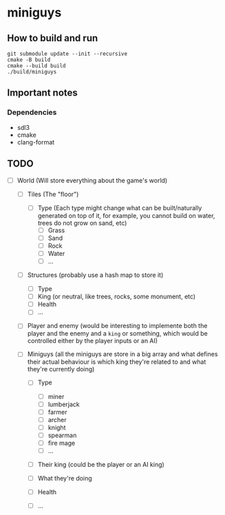 # miniguys

## How to build and run
```
git submodule update --init --recursive
cmake -B build
cmake --build build
./build/miniguys
``` 

## Important notes
### Dependencies
- sdl3 
- cmake
- clang-format

## TODO
- [ ] World (Will store everything about the game's world)
    - [ ] Tiles (The "floor")
        - [ ] Type (Each type might change what can be built/naturally generated on top of it, for example, you cannot build on water, trees do not grow on sand, etc)
            - [ ] Grass
            - [ ] Sand
            - [ ] Rock
            - [ ] Water
            - [ ] ...

    - [ ] Structures (probably use a hash map to store it)
        - [ ] Type
        - [ ] King (or neutral, like trees, rocks, some monument, etc)
        - [ ] Health
        - [ ] ...

    - [ ] Player and enemy (would be interesting to implemente both the player and the enemy and a `king` or something, which would be controlled either by the player inputs or an AI) 

    - [ ] Miniguys (all the miniguys are store in a big array and what defines their actual behaviour is which king they're related to and what they're currently doing)
        - [ ] Type 
            - [ ] miner
            - [ ] lumberjack
            - [ ] farmer
            - [ ] archer
            - [ ] knight
            - [ ] spearman
            - [ ] fire mage
            - [ ] ...

        - [ ] Their king (could be the player or an AI king)
        - [ ] What they're doing
        - [ ] Health
        - [ ] ...

